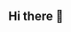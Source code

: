 ## Hi there 👋



<!--
**soonybutter/soonybutter** is a ✨ _special_ ✨ repository because its `README.md` (this file) appears on your GitHub profile.

Here are some ideas to get you started:

- 🔭 I’m currently working on ...ㅇ
- 🌱 I’m currently learning ...
- 👯 I’m looking to collaborate ㅇon ...
- 🤔 I’m looking for help with ...ㅇ
- 💬 Ask me about ...
- 📫 How to reach me: ...ㅇ
- 😄 Pronouns: ...
- ⚡ Fun fact: ....
-->
